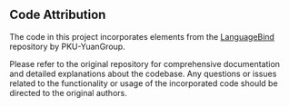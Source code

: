 ## Code Attribution

The code in this project incorporates elements from the [LanguageBind](https://github.com/PKU-YuanGroup/LanguageBind) repository by PKU-YuanGroup. 

Please refer to the original repository for comprehensive documentation and detailed explanations about the codebase. Any questions or issues related to the functionality or usage of the incorporated code should be directed to the original authors.
